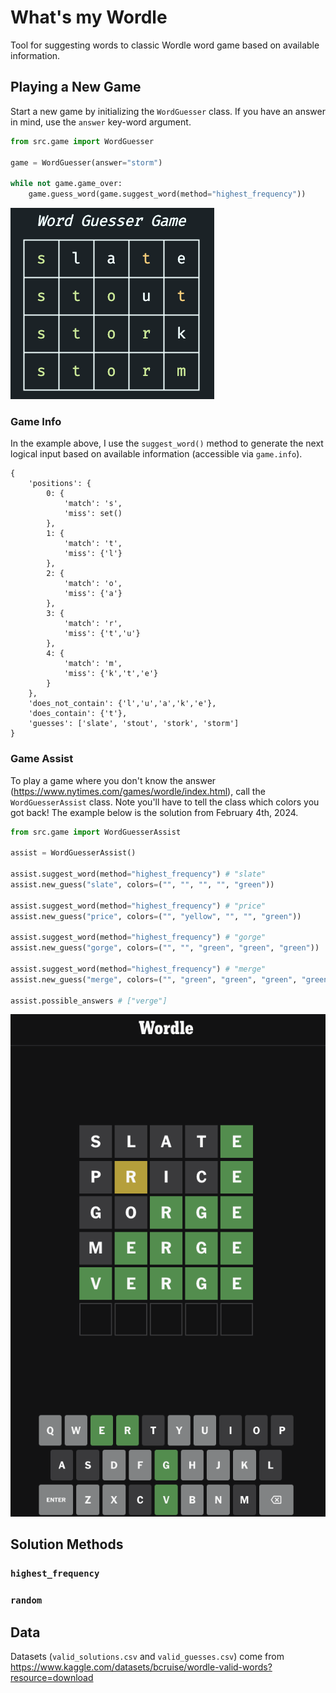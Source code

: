 # What's my Wordle

Tool for suggesting words to classic Wordle word game based on available information.

## Playing a New Game

Start a new game by initializing the `WordGuesser` class. If you have an answer in mind, use the `answer` key-word argument.

```python
from src.game import WordGuesser

game = WordGuesser(answer="storm")

while not game.game_over:
    game.guess_word(game.suggest_word(method="highest_frequency"))
```

![Alt text](figures/storm.png)

### Game Info

In the example above, I use the `suggest_word()` method to generate the next logical input based on available information (accessible via `game.info`).

```
{
    'positions': {
        0: {
            'match': 's',
            'miss': set()
        },
        1: {
            'match': 't',
            'miss': {'l'}
        },
        2: {
            'match': 'o',
            'miss': {'a'}
        },
        3: {
            'match': 'r',
            'miss': {'t','u'}
        },
        4: {
            'match': 'm',
            'miss': {'k','t','e'}
        }
    },
    'does_not_contain': {'l','u','a','k','e'},
    'does_contain': {'t'},
    'guesses': ['slate', 'stout', 'stork', 'storm']
}
```

### Game Assist

To play a game where you don't know the answer (https://www.nytimes.com/games/wordle/index.html), call the `WordGuesserAssist` class. Note you'll have to tell the class which colors you got back! The example below is the solution from February 4th, 2024.

```python
from src.game import WordGuesserAssist

assist = WordGuesserAssist()

assist.suggest_word(method="highest_frequency") # "slate"
assist.new_guess("slate", colors=("", "", "", "", "green"))

assist.suggest_word(method="highest_frequency") # "price"
assist.new_guess("price", colors=("", "yellow", "", "", "green"))

assist.suggest_word(method="highest_frequency") # "gorge"
assist.new_guess("gorge", colors=("", "", "green", "green", "green"))

assist.suggest_word(method="highest_frequency") # "merge"
assist.new_guess("merge", colors=("", "green", "green", "green", "green"))

assist.possible_answers # ["verge"]
```

![Alt text](figures/live-wordle.png)

## Solution Methods

### `highest_frequency`

### `random`

## Data

Datasets (`valid_solutions.csv` and `valid_guesses.csv`) come from https://www.kaggle.com/datasets/bcruise/wordle-valid-words?resource=download
